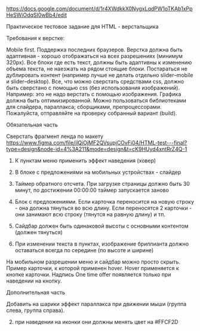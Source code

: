 https://docs.google.com/document/d/1r4XWdkkX0NygxLqdPW1oTKAb1xPpHeSWiOdqSI0wBb4/edit  

Практическое тестовое задание для HTML - верстальщика

Требования к верстке:

Mobile first.
Поддержка последних браузеров.
Верстка должна быть адаптивная - хорошо отображаться на всех разрешениях (минимум 320px).
Все блоки где есть текст, должны быть адаптивны к изменению объема текста, не наезжать на рядом стоящие блоки.
Постараться не дублировать контент (например лучше не делать отдельно slider–mobile и slider–desktop).
Все, что можно сверстать средствами css, должно быть сверстано с помощью css (без использования изображений). 
Например:  это не надо верстать с помощью изображения.
Графика должна быть оптимизированной.
Можно пользоваться библиотеками для слайдера, параллакса; сборщиками, препроцессорами. Пожалуйста, отправляйте на проверку собранный вариант (build).

 Обязательная часть

Сверстать фрагмент ленда по макету https://www.figma.com/file/ilQiOjMF2QVsupjCOvFi04/HTML-test---final?type=design&node-id=4%3A211&mode=design&t=cK9HUyd4xntRrZ4Q-1  

1. К пунктам меню применить эффект наведения (ховер)
2. В блоке с предложениями на мобильных устройствах - слайдер 
3. Таймер обратного отсчета. При загрузке страницы должно быть 30 минут, по достижении 00:00:00 таймер запускается заново

4.  Блок с предложениями.  Если карточка переносится на новую строку - она должна тянуться во всю длину. Если переносятся 2 карточки - они занимают всю строку (тянутся на равную длину) и тп.

5. Сайдбар должен быть одинаковой высоты с основными контентом (должен тянуться)
6. При изменении текста в пунктах, изображение бриллианта должно оставаться всегда по середине (по высоте и ширине)
 
На мобильном разрешении меню и сайдбар можно просто скрыть.
Пример карточки, к которой применен hover. Hover применяется к кнопке карточки. Надпись One time offer появляется только при наведении на кнопку.



Дополнительная часть

Добавить  на шарики эффект параллакса при движении мыши  (группа слева, группа справа). 

2. при наведении на иконки они должны менять цвет на #FFCF2D


